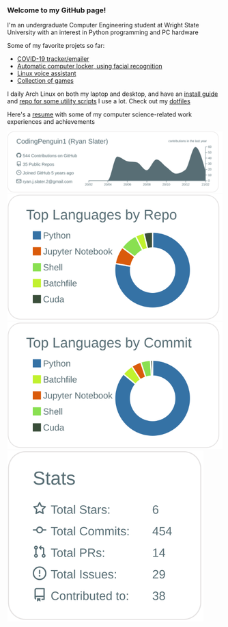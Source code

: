 ### Welcome to my GitHub page!

I'm an undergraduate Computer Engineering student at Wright State University with an interest in Python programming and PC hardware

Some of my favorite projets so far:
- [COVID-19 tracker/emailer](https://github.com/CodingPenguin1/Covid-Tracker)
- [Automatic computer locker, using facial recognition](https://github.com/CodingPenguin1/facelocker)
- [Linux voice assistant](https://github.com/CodingPenguin1/JARVIS-Voice-Assistant)
- [Collection of games](https://github.com/CodingPenguin1/SlaterPythonGames)

I daily Arch Linux on both my laptop and desktop, and have an [install guide](https://github.com/CodingPenguin1/ArchLinuxInstallGuide) and [repo for some utility scripts](https://github.com/CodingPenguin1/Utils) I use a lot. Check out my [dotfiles](https://github.com/CodingPenguin1/dotfiles)

Here's a [resume](https://docs.google.com/document/d/1ejyci6IRYtvvyN487E2jdfGGyzUU60aHhZeL6nYl2bU/edit?usp=sharing) with some of my computer science-related work experiences and achievements

![](https://raw.githubusercontent.com/CodingPenguin1/CodingPenguin1/master/profile-summary-card-output/default/0-profile-details.svg)
![](https://raw.githubusercontent.com/CodingPenguin1/CodingPenguin1/master/profile-summary-card-output/default/1-repos-per-language.svg)
![](https://raw.githubusercontent.com/CodingPenguin1/CodingPenguin1/master/profile-summary-card-output/default/2-most-commit-language.svg)
![](https://raw.githubusercontent.com/CodingPenguin1/CodingPenguin1/master/profile-summary-card-output/default/3-stats.svg)
